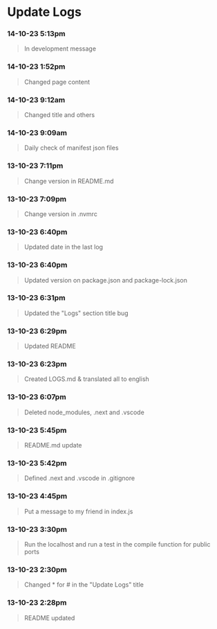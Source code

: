 
# Update Logs #

### 14-10-23 5:13pm
> In development message

### 14-10-23 1:52pm
> Changed page content

### 14-10-23 9:12am
> Changed title and others

### 14-10-23 9:09am
> Daily check of manifest json files

### 13-10-23 7:11pm
> Change version in README.md

### 13-10-23 7:09pm
> Change version in .nvmrc

### 13-10-23 6:40pm
> Updated date in the last log

### 13-10-23 6:40pm
> Updated version on package.json and package-lock.json

### 13-10-23 6:31pm
> Updated the "Logs" section title bug 

### 13-10-23 6:29pm
> Updated README

### 13-10-23 6:23pm
> Created LOGS.md & translated all to english

### 13-10-23 6:07pm
> Deleted node_modules, .next and .vscode

### 13-10-23 5:45pm
> README.md update

### 13-10-23 5:42pm
> Defined .next and .vscode in .gitignore

### 13-10-23 4:45pm
> Put a message to my friend in index.js

### 13-10-23 3:30pm
> Run the localhost and run a test in the compile function for public ports

### 13-10-23 2:30pm
> Changed * for # in the "Update Logs" title

### 13-10-23 2:28pm
> README updated